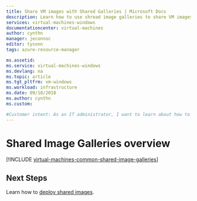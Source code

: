 ```yaml
---
title: Share VM images with Shared Galleries | Microsoft Docs
description: Learn how to use shread image galleries to share VM images across your organization.
services: virtual-machines-windows
documentationcenter: virtual-machines
author: cynthn
manager: jeconnoc
editor: tysonn
tags: azure-resource-manager

ms.assetid: 
ms.service: virtual-machines-windows
ms.devlang: na
ms.topic: article
ms.tgt_pltfrm: vm-windows
ms.workload: infrastructure
ms.date: 09/10/2018
ms.author: cynthn
ms.custom: 

#Customer intent: As an IT administrator, I want to learn about how to create shared VM images to minimize the number of post-deployment configuration tasks.
---
```


# Shared Image Galleries overview


[!INCLUDE [virtual-machines-common-shared-image-galleries](../../../includes/virtual-machines-common-shared-image-galleries.md)]


## Next Steps

Learn how to [deploy shared images](shared-images.md).